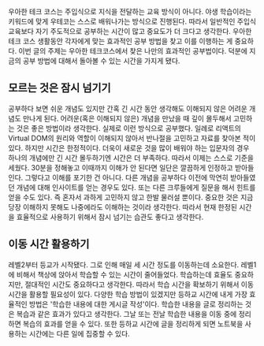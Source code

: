 우아한 테크 코스는 주입식으로 지식을 전달하는 교육 방식이 아니다. 야생 학습이라는 키워드에 맞게 우테코는 스스로 배워나가는 방식으로 진행된다. 따라서 일반적인 주입식 교육보다 자기 주도적으로 공부하는 시간이 많고 중요도가 더 크다고 생각한다. 우아한 테크 코스 생활동안 각자에게 맞는 효과적인 공부 방법을 찾고 이를 이행하는 게 중요하다. 이번 글의 주제는 우아한 테크코스에서 찾은 나만의 효과적인 공부법이다. 덕분에 지금의 공부 방법에 대해서 돌아볼 수 있는 시간을 가지게 됐다.

## 모르는 것은 잠시 넘기기
공부하다 보면 쉬운 개념도 있지만 간혹 긴 시간 동안 생각해도 이해되지 않은 어려운 개념도 만나게 된다. 어려운(혹은 이해되지 않은) 개념을 만났을 때 깊이 몰두해서 고민하는 것은 좋은 방법이라 생각한다. 실제로 이런 방식으로 공부했다. 일례로 리액트의 Virtual DOM의 원리와 역할이 이해되지 않아서 반나절을 고민하고 자료를 찾아본 적이 있다.
하지만 시간은 한정적이다. 더욱이 새로운 것을 많이 배워야 하는 입문자의 경우 하나의 개념에만 긴 시간 몰두하기엔 시간은 더 부족하다. 따라서 이제는 스스로 기준을 세웠다. 30분을 정해놓고 이때까지 이해가 안 된다면 일단은 깔끔하게 인정하고 받아들인다.
그렇다고 이해를 포기한 건 아니다. 다른 개념을 공부하다 이전에 막연히 받아들였던 개념에 대해 인사이트를 얻는 경우도 있다. 또는 다른 크루들에게 질문을 해서 힌트를 얻을 수도 있다. 즉 혼자서 과하게 고민하지 않고 한발 물러설 뿐이다. 중요한 것은 지금 당장 이해하지 못해도 나중에라도 이해하는 것이라 생각한다. 따라서 현재 한정된 시간을 효율적으로 사용하기 위해서 잠시 넘기는 습관도 좋다고 생각한다.

## 이동 시간 활용하기
레벨2부터 등교가 시작됐다. 그로 인해 매일 세 시간 정도를 이동하는데 소요한다. 레벨1에 비해서 책상에 앉아서 학습할 수 있는 시간이 줄어들었다. 학습하는데 효율도 중요하지만, 절대적인 시간도 중요하다고 생각한다. 따라서 학습 시간을 확보하기 위해서 이동 시간을 활용할 필요성이 있다. 다양한 학습 방법이 있겠지만 등하교 시간에 내게 가장 효율적인 방법은 '학습한 내용에 대한 게시글 작성'이다. 학습한 내용을 글로 정리하는 것은 복습과 같은 효과가 있다고 생각한다. 그날 또는 전날 학습한 내용을 이동 중에 정리하면 복습의 효과를 얻을 수 있다. 또한 등하교 시간에 글을 정리하게 되면 노트북을 사용하는 시간에는 다른 일에 집중할 수 있다.
